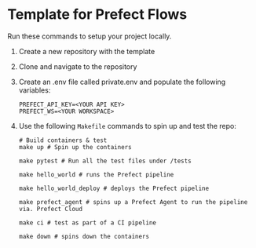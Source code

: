 # Template for Prefect Flows

Run these commands to setup your project locally.

1. Create a new repository with the template
2. Clone and navigate to the repository
3. Create an .env file called private.env and populate the following variables:

    ```
    PREFECT_API_KEY=<YOUR API KEY>
    PREFECT_WS=<YOUR WORKSPACE>
    ```

4. Use the following `Makefile` commands to spin up and test the repo:
    ```shell
    # Build containers & test
    make up # Spin up the containers

    make pytest # Run all the test files under /tests

    make hello_world # runs the Prefect pipeline

    make hello_world_deploy # deploys the Prefect pipeline

    make prefect_agent # spins up a Prefect Agent to run the pipeline via. Prefect Cloud

    make ci # test as part of a CI pipeline

    make down # spins down the containers
    ```